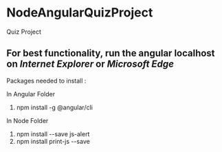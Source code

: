 # NodeAngularQuizProject
Quiz Project 

## For best functionality, run the angular localhost on _Internet Explorer_ or _Microsoft Edge_ 

Packages needed to install : 

In Angular Folder
1. npm install -g @angular/cli

In Node Folder
1. npm install --save js-alert
2. npm install print-js --save

